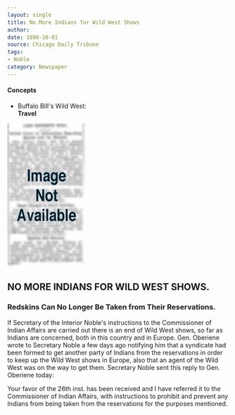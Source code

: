 ```yaml
---
layout: single
title: No More Indians for Wild West Shows
author: 
date: 1890-10-01
source: Chicago Daily Tribune
tags:
- Noble
category: Newspaper
---
```

<div class="concepts">
    <h4>Concepts</h4>
    <div class="keywords">
        <ul>
            <li>
                <span title="BBWW:Travel" style="background-color: transparent;">
                    <a title="BBWW:Travel" onmouseover="highlightSpan(this.getAttribute('title'))">
                        Buffalo Bill's Wild West:
                        <br />
                        <strong>Travel</strong>
                    </a>  
                </span>
            </li>
        </ul>
    </div>
</div>

![Image not available](/figures/default_document.png "Image not available")

<section class="contentside">
<h2>NO MORE INDIANS FOR WILD WEST SHOWS.</h2>

<h3>Redskins Can No Longer Be Taken from Their Reservations.</h3>

<span title="BBWW:Travel" style="background-color:transparent">If Secretary of the Interior Noble's instructions to the Commissioner of Indian Affairs are carried out there is an end of Wild West shows, so far as Indians are concerned, both in this country and in Europe</span>. Gen. Oberiene wrote to Secretary Noble a few days ago notifying him that a syndicate had been formed to get another party of Indians from the reservations in order to keep up the Wild West shows in Europe, also that an agent of the Wild West was on the way to get them. Secretary Noble sent this reply to Gen. Oberiene today:

Your favor of the 26th inst. has been received and I have referred it to the Commissioner of Indian Affairs, with <span title="BBWW:Travel" style="background-color:transparent">instructions to prohibit and prevent any Indians from being taken from the reservations for the purposes mentioned</span>.
</section>